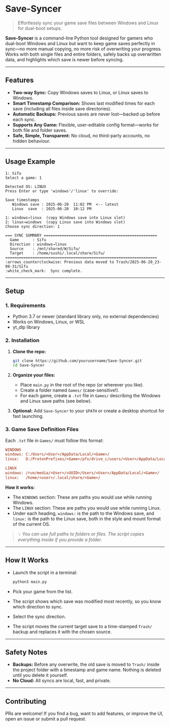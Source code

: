 # Save-Syncer

> Effortlessly sync your game save files between Windows and Linux for dual-boot setups.

**Save-Syncer** is a command-line Python tool designed for gamers who dual-boot Windows and Linux but want to keep game saves perfectly in sync—no more manual copying, no more risk of overwriting your progress.  
Works with both single files and entire folders, safely backs up overwritten data, and highlights which save is newer before syncing.

---

## Features

- **Two-way Sync:** Copy Windows saves to Linux, or Linux saves to Windows.
- **Smart Timestamp Comparison:** Shows last modified times for each save (including all files inside save directories).
- **Automatic Backups:** Previous saves are never lost—backed up before each sync.
- **Supports Any Game:** Flexible, user-editable config format—works for both file and folder saves.
- **Safe, Simple, Transparent:** No cloud, no third-party accounts, no hidden behaviour.

---

## Usage Example

```plaintext
1: Sifu
Select a game: 1

Detected OS: LINUX
Press Enter or type 'windows'/'linux' to override:

Save timestamps
   Windows save : 2025-06-20  11:02 PM  <-- latest
   Linux  save  : 2025-06-20  10:12 PM

1: windows→linux  (copy Windows save into Linux slot)
2: linux→windows  (copy Linux save into Windows slot)
Choose sync direction: 1

=== SYNC SUMMARY ==================================================
  Game      : Sifu
  Direction : windows→linux
  Source    : /mnt/shared/W/Sifu/
  Target    : /home/sushi/.local/share/Sifu/
===================================================================
:arrows_counterclockwise: Previous data moved to Trash/2025-06-20_23-08-31/Sifu
:white_check_mark:  Sync complete.
````

---

## Setup

### 1. Requirements

* Python 3.7 or newer (standard library only, no external dependencies)
* Works on Windows, Linux, or WSL
* yt_dlp library

### 2. Installation

1. **Clone the repo:**

   ```bash
   git clone https://github.com/yourusername/Save-Syncer.git
   cd Save-Syncer
   ```

2. **Organize your files:**

   * Place `main.py` in the root of the repo (or wherever you like).
   * Create a folder named `Games/` (case-sensitive!).
   * For each game, create a `.txt` file in `Games/` describing the Windows and Linux save paths (see below).

3. **Optional:** Add `Save-Syncer` to your `$PATH` or create a desktop shortcut for fast launching.

### 3. Game Save Definition Files

Each `.txt` file in `Games/` must follow this format:

```ini
WINDOWS
windows: C:/Users/<User>/AppData/Local/<Game>/
linux:   D:/ProtonPrefixes/<Game>/pfx/drive_c/users/<User>/AppData/Local/<Game>/

LINUX
windows: /run/media/<User>/<UUID>/Users/<User>/AppData/Local/<Game>/
linux:   /home/<user>/.local/share/<Game>/
```

**How it works:**

* The `WINDOWS` section: These are paths you would use while running Windows.
* The `LINUX` section: These are paths you would use while running Linux.
* Under each heading, `windows:` is the path to the Windows save, and `linux:` is the path to the Linux save, both in the style and mount format of the current OS.

> :bulb: *You can use full paths to folders or files. The script copies everything inside if you provide a folder.*

---

## How It Works

* Launch the script in a terminal:

  ```bash
  python3 main.py
  ```
* Pick your game from the list.
* The script shows which save was modified most recently, so you know which direction to sync.
* Select the sync direction.
* The script moves the current target save to a time-stamped `Trash/` backup and replaces it with the chosen source.

---

## Safety Notes

* **Backups:** Before any overwrite, the old save is moved to `Trash/` inside the project folder with a timestamp and game name. Nothing is deleted until you delete it yourself.
* **No Cloud:** All syncs are local, fast, and private.

---

## Contributing

PRs are welcome! If you find a bug, want to add features, or improve the UI, open an issue or submit a pull request.